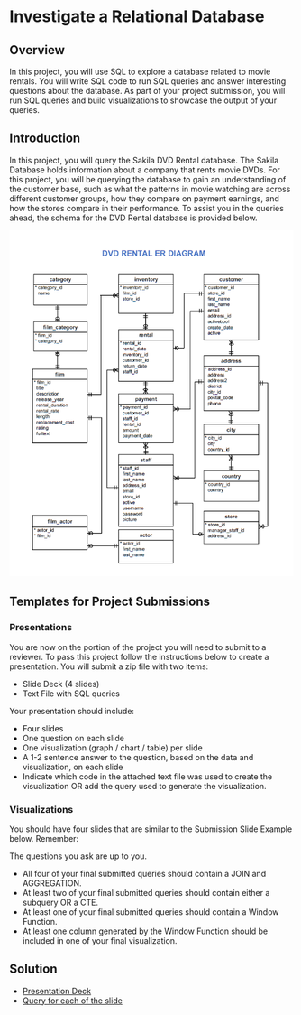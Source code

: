 # Investigate a Relational Database
## Overview
In this project, you will use SQL to explore a database related to movie rentals. You will write SQL code to run SQL queries and answer interesting questions about the database. As part of your project submission, you will run SQL queries and build visualizations to showcase the output of your queries.

## Introduction
In this project, you will query the Sakila DVD Rental database. The Sakila Database holds information about a company that rents movie DVDs. For this project, you will be querying the database to gain an understanding of the customer base, such as what the patterns in movie watching are across different customer groups, how they compare on payment earnings, and how the stores compare in their performance. To assist you in the queries ahead, the schema for the DVD Rental database is provided below.


![Image](./dvd-rental-erd-2.png)


## Templates for Project Submissions
### Presentations
You are now on the portion of the project you will need to submit to a reviewer. To pass this project follow the instructions below to create a presentation. You will submit a zip file with two items:

- Slide Deck (4 slides)
- Text File with SQL queries

Your presentation should include:

- Four slides
- One question on each slide
- One visualization (graph / chart / table) per slide
- A 1-2 sentence answer to the question, based on the data and visualization, on each slide
- Indicate which code in the attached text file was used to create the visualization OR add the query used to generate the visualization.

###     Visualizations

You should have four slides that are similar to the Submission Slide Example below. Remember:

The questions you ask are up to you.
- All four of your final submitted queries should contain a JOIN and AGGREGATION.
- At least two of your final submitted queries should contain either a subquery OR a CTE.
- At least one of your final submitted queries should contain a Window Function.
- At least one column generated by the Window Function should be included in one of your final visualization.

## Solution
- [Presentation Deck](https://github.com/Tiamiyu1/Projects/blob/main/Investigate%20a%20Relational%20Database/SQL%20Project/SQL%20Project%20Abdulwaiu%20Tiamiyu.pdf)
- [Query for each of the slide](https://github.com/Tiamiyu1/Projects/blob/main/Investigate%20a%20Relational%20Database/SQL%20Project/Queries.txt)



